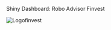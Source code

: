 Shiny Dashboard: Robo Advisor Finvest

![Logofinvest](https://github.com/Swotchout/Portfolio-Dashboard/assets/126868602/f6572acc-6863-4078-b74b-cffc4c45b9ee)
